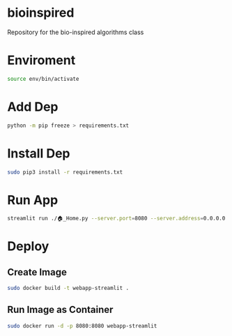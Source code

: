 # bioinspired
Repository for the bio-inspired algorithms class

# Enviroment
```bash
source env/bin/activate
```

# Add Dep
```bash
python -m pip freeze > requirements.txt
```

# Install Dep
```bash
sudo pip3 install -r requirements.txt
```

# Run App
```bash
streamlit run ./🏠_Home.py --server.port=8080 --server.address=0.0.0.0
```

# Deploy
## Create Image
```bash
sudo docker build -t webapp-streamlit .
```
## Run Image as Container
```bash
sudo docker run -d -p 8080:8080 webapp-streamlit
```